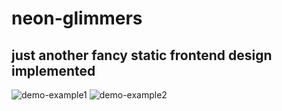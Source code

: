 # neon-glimmers
just another fancy static frontend design implemented
-----------------------------------------
![demo-example1](https://github.com/bcd-kushal/neon-glimmers/assets/96081625/bdffae1f-a1b5-4e2b-86a3-bce78a88e77c)
![demo-example2](https://github.com/bcd-kushal/neon-glimmers/assets/96081625/1a4adfc8-52f5-4fec-a1d0-99994d729a8c)
